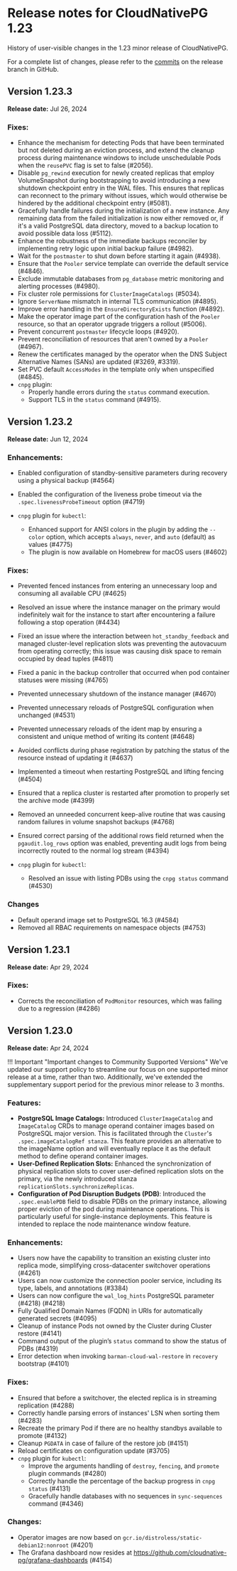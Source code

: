 # Release notes for CloudNativePG 1.23

History of user-visible changes in the 1.23 minor release of CloudNativePG.

For a complete list of changes, please refer to the
[commits](https://github.com/cloudnative-pg/cloudnative-pg/commits/release-1.23)
on the release branch in GitHub.

## Version 1.23.3

**Release date:** Jul 26, 2024

<!--
### Enhancements:

- Introduce `postInitSQLRefs` and `postInitTemplateSQLRefs` to allow users to
  define `postInit` and `postInitTemplate` instructions as one or more config
  maps or secrets (#5074).
- Add transparent support for PostgreSQL 17's `allow_alter_system` parameter,
  enabling or disabling the `ALTER SYSTEM` command through the
`.spec.postgresql.enableAlterSystem` option (#4921).
- Allow overriding the query metric name and the names of the columns using a
  `name` key/value pair, which can replace the name automatically inherited
  from the parent key (#4779).
- Enhanced control over exported metrics by making them subject to the value
  returned by a custom query, which is run within the same transaction and
  defined in the `predicate_query` field (#4503).
- Allow additional arguments to be passed to `barman-cloud-wal-archive` and
  `barman-cloud-wal-restore` (#5099).
- Introduce the `reconcilePodSpec` annotation on the `Cluster` and `Pooler`
  resources to control the restart of pods following a change in the Pod
  specification (#5069).
- Support the new metrics introduced in PgBouncer 1.23 in the `Pooler` metrics
  collector (#5044).

### Security:

- Add TLS communication between the operator and instance manager (#4442).
- Add TLS communication for the metrics exporter on the instance manager and
  pod monitors (#4927).

-->

### Fixes:

- Enhance the mechanism for detecting Pods that have been terminated but not
  deleted during an eviction process, and extend the cleanup process during
  maintenance windows to include unschedulable Pods when the `reusePVC` flag is
  set to false (#2056).
- Disable `pg_rewind` execution for newly created replicas that employ
  VolumeSnapshot during bootstrapping to avoid introducing a new shutdown
  checkpoint entry in the WAL files. This ensures that replicas can reconnect to
  the primary without issues, which would otherwise be hindered by the additional
  checkpoint entry (#5081).
- Gracefully handle failures during the initialization of a new instance.
  Any remaining data from the failed initialization is now either removed or,
  if it's a valid PostgreSQL data directory, moved to a backup location to avoid
  possible data loss (#5112).
- Enhance the robustness of the immediate backups reconciler by implementing
  retry logic upon initial backup failure (#4982).
- Wait for the `postmaster` to shut down before starting it again (#4938).
- Ensure that the `Pooler` service template can override the default service
  (#4846).
- Exclude immutable databases from `pg_database` metric monitoring and alerting
  processes (#4980).
- Fix cluster role permissions for `ClusterImageCatalogs` (#5034).
- Ignore `ServerName` mismatch in internal TLS communication (#4895).
- Improve error handling in the `EnsureDirectoryExists` function (#4892).
- Make the operator image part of the configuration hash of the `Pooler`
  resource, so that an operator upgrade triggers a rollout (#5006).
- Prevent concurrent `postmaster` lifecycle loops (#4920).
- Prevent reconciliation of resources that aren't owned by a `Pooler` (#4967).
- Renew the certificates managed by the operator when the DNS Subject
  Alternative Names (SANs) are updated (#3269, #3319).
- Set PVC default `AccessModes` in the template only when unspecified (#4845).
- `cnpg` plugin:
  - Properly handle errors during the `status` command execution.
  - Support TLS in the `status` command (#4915).

## Version 1.23.2

**Release date:** Jun 12, 2024

### Enhancements:

- Enabled configuration of standby-sensitive parameters during recovery using a
  physical backup (#4564)

- Enabled the configuration of the liveness probe timeout via the
  `.spec.livenessProbeTimeout` option (#4719)

- `cnpg` plugin for `kubectl`:

    - Enhanced support for ANSI colors in the plugin by adding the `--color`
      option, which accepts `always`, `never`, and `auto` (default) as values
      (#4775)
    - The plugin is now available on Homebrew for macOS users (#4602)

### Fixes:

- Prevented fenced instances from entering an unnecessary loop and consuming
  all available CPU (#4625)

- Resolved an issue where the instance manager on the primary would
  indefinitely wait for the instance to start after encountering a failure
  following a stop operation (#4434)

- Fixed an issue where the interaction between `hot_standby_feedback` and
  managed cluster-level replication slots was preventing the autovacuum from
  operating correctly; this issue was causing disk space to remain occupied by
  dead tuples (#4811)

- Fixed a panic in the backup controller that occurred when pod container
  statuses were missing (#4765)

- Prevented unnecessary shutdown of the instance manager (#4670)

- Prevented unnecessary reloads of PostgreSQL configuration when unchanged (#4531)

- Prevented unnecessary reloads of the ident map by ensuring a consistent and
  unique method of writing its content (#4648)

- Avoided conflicts during phase registration by patching the status of the
  resource instead of updating it (#4637)

- Implemented a timeout when restarting PostgreSQL and lifting fencing (#4504)

- Ensured that a replica cluster is restarted after promotion to properly set
  the archive mode (#4399)

- Removed an unneeded concurrent keep-alive routine that was causing random
  failures in volume snapshot backups (#4768)

- Ensured correct parsing of the additional rows field returned when the
  `pgaudit.log_rows` option was enabled, preventing audit logs from being
  incorrectly routed to the normal log stream (#4394)

- `cnpg` plugin for `kubectl`:

    - Resolved an issue with listing PDBs using the `cnpg status` command (#4530)

### Changes

- Default operand image set to PostgreSQL 16.3 (#4584)
- Removed all RBAC requirements on namespace objects (#4753)

## Version 1.23.1

**Release date:** Apr 29, 2024

### Fixes:

- Corrects the reconciliation of `PodMonitor` resources, which was
  failing due to a regression (#4286)

## Version 1.23.0

**Release date:** Apr 24, 2024

!!! Important "Important changes to Community Supported Versions"
    We've updated our support policy to streamline our focus on one supported
    minor release at a time, rather than two. Additionally, we've extended the
    supplementary support period for the previous minor release to 3 months.

### Features:

- **PostgreSQL Image Catalogs:** Introduced `ClusterImageCatalog` and
  `ImageCatalog` CRDs to manage operand container images based on PostgreSQL
  major version. This is facilitated through the `Cluster`'s
  `.spec.imageCatalogRef stanza`. This feature provides an alternative to the
  imageName option and will eventually replace it as the default method to define
  operand container images.
- **User-Defined Replication Slots:** Enhanced the synchronization of physical
  replication slots to cover user-defined replication slots on the primary,
  via the newly introduced stanza `replicationSlots.synchronizeReplicas`.
- **Configuration of Pod Disruption Budgets (PDB)**: Introduced the
  `.spec.enablePDB` field to disable PDBs on the primary instance, allowing
  proper eviction of the pod during maintenance operations. This is particularly
  useful for single-instance deployments. This feature is intended to replace the
  node maintenance window feature.

### Enhancements:

- Users now have the capability to transition an existing cluster into replica
  mode, simplifying cross-datacenter switchover operations (#4261)
- Users can now customize the connection pooler service, including its type,
  labels, and annotations (#3384)
- Users can now configure the `wal_log_hints` PostgreSQL parameter (#4218)
  (#4218)
- Fully Qualified Domain Names (FQDN) in URIs for automatically generated
  secrets (#4095)
- Cleanup of instance Pods not owned by the Cluster during Cluster restore
  (#4141)
- Command output of the plugin’s `status` command to show the status of PDBs
  (#4319)
- Error detection when invoking `barman-cloud-wal-restore` in `recovery`
  bootstrap (#4101)

### Fixes:

- Ensured that before a switchover, the elected replica is in streaming
  replication (#4288)
- Correctly handle parsing errors of instances' LSN when sorting them (#4283)
- Recreate the primary Pod if there are no healthy standbys available to
  promote (#4132)
- Cleanup `PGDATA` in case of failure of the restore job (#4151)
- Reload certificates on configuration update (#3705)
- `cnpg` plugin for `kubectl`:
    - Improve the arguments handling of `destroy`, `fencing`, and `promote`
      plugin commands (#4280)
    - Correctly handle the percentage of the backup progress in `cnpg status`
      (#4131)
    - Gracefully handle databases with no sequences in `sync-sequences` command
      (#4346)

### Changes:

- Operator images are now based on `gcr.io/distroless/static-debian12:nonroot`
  (#4201)
- The Grafana dashboard now resides at
  https://github.com/cloudnative-pg/grafana-dashboards (#4154)

